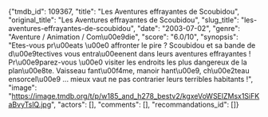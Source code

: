 {"tmdb_id": 109367, "title": "Les Aventures effrayantes de Scoubidou", "original_title": "Les Aventures effrayantes de Scoubidou", "slug_title": "les-aventures-effrayantes-de-scoubidou", "date": "2003-07-02", "genre": "Aventure / Animation / Com\u00e9die", "score": "6.0/10", "synopsis": "Etes-vous pr\u00eats \u00e0 affronter le pire ? Scoubidou et sa bande de d\u00e9tectives vous entra\u00eenent dans leurs aventures effrayantes ! Pr\u00e9parez-vous \u00e0 visiter les endroits les plus dangereux de la plan\u00e8te. Vaisseau fant\u00f4me, manoir hant\u00e9, ch\u00e2teau ensorcel\u00e9 ... mieux vaut ne pas contrarier leurs terribles habitants !", "image": "https://image.tmdb.org/t/p/w185_and_h278_bestv2/kgxeVoWSElZMsx1SiFKaBvyTslQ.jpg", "actors": [], "comments": [], "recommandations_id": []}